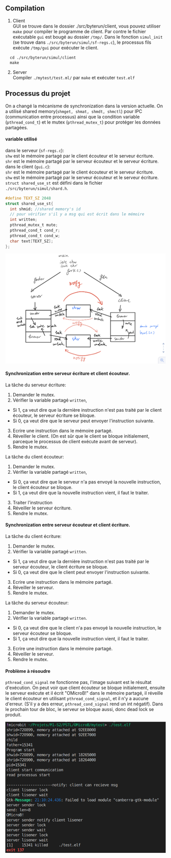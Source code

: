 ## Compilation
1. Client\
GUI se trouve dans le dossier ./src/byterun/client, vous pouvez utiliser `make` pour compiler le programme de client. Par contre le fichier exécutable `gui` est bougé au dossier `/tmp/`. Dans le fonction `simul_init` (se trouve dans `./src/byterun/simul/sf-regs.c`), le processus fils exécute `/tmp/gui` pour exécuter le client.
```
  cd ./src/byterun/simul/client
  make
```
2. Server\
Compiler `./mytest/test.ml/` par `make` et exécuter `test.elf`


## Processus du projet
On a changé la mécanisme de synchronization dans la version actuelle. On a utilisé shared memory(`shmget, shmat, shmdt, shmctl`) pour IPC (communication entre processus) ainsi que la condition variable (`pthread_cond_t`) et le mutex (`pthread_mutex_t`) pour protéger les données partagées.

#### variable utilisé
dans le serveur (`sf-regs.c`):\
`shw` est le mémoire partagé par le client écouteur et le serveur écriture.\
`shr` est le mémoire partagé par le serveur écouteur et le serveur écriture.\
dans le client (`gui.c`):\
`shr` est le mémoire partagé par le client écouteur et le serveur écriture.\
`shw` est le mémoire partagé par le serveur écouteur et le serveur écriture.\
`struct shared_use_st` est défini dans le fichier `./src/byterun/simul/shard.h`.
```c
#define TEXT_SZ 2048
struct shared_use_st{
  int shmid; //shared memory's id
  // pour vérifier s'il y a msg qui est écrit dans le mémoire
  int written;
  pthread_mutex_t mute;
  pthread_cond_t cond_r;
  pthread_cond_t cond_w;
  char text[TEXT_SZ];
};
```


![graph](https://github.com/XIANQw/OMicroB/blob/microbit/doc/graph.jpg)

#### Synchronization entre serveur écriture et client écouteur.
La tâche du serveur écriture:
1. Demander le mutex.
2. Vérifier la variable partagé `written`,
  - Si 1, ça veut dire que la dernière instruction n'est pas traité par le client écouteur, le serveur écriture se bloque.
  - Si 0, ça veut dire que le serveur peut envoyer l'instruction suivante.
3. Ecrire une instruction dans le mémoire partagé.
4. Réveiller le client. (On est sûr que le client se bloque initialement, parceque le processus de client exécute avant de serveur).
5. Rendre le mutex.

La tâche du client écouteur:
1. Demander le mutex.
2. Vérifier la variable partagé `written`,
  - Si 0, ça veut dire que le serveur n'a pas envoyé la nouvelle instruction, le client écouteur se bloque.
  - Si 1, ça veut dire que la nouvelle instruction vient, il faut le traiter.
3. Traiter l'instruction
4. Réveiller le serveur écriture.
5. Rendre le mutex.

#### Synchronization entre serveur écouteur et client écriture.
La tâche du client écriture:
1. Demander le mutex.
2. Vérifier la variable partagé `written`.
  - Si 1, ça veut dire que la dernière instruction n'est pas traité par le serveur écouteur, le client écriture se bloque.
  - Si 0, ça veut dire que le client peut envoyer l'instruction suivante.
3. Ecrire une instruction dans le mémoire partagé.
4. Réveiller le serveur.
5. Rendre le mutex.

La tâche du serveur écouteur:
1. Demander le mutex.
2. Vérifier la variable partagé `written`.
  - Si 0, ça veut dire que le client n'a pas envoyé la nouvelle instruction, le serveur écouteur se bloque.
  - Si 1, ça veut dire que la nouvelle instruction vient, il faut le traiter.
3. Ecrire une instruction dans le mémoire partagé.
4. Réveiller le serveur.
5. Rendre le mutex.

#### Problème à résoudre
`pthread_cond_signal` ne fonctionne pas, l'image suivant est le résultat d'exécution. On peut voir que client écouteur se bloque initialement, ensuite le serveur exécute et il écrit "OMicroB!" dans le mémoire partagé, il réveille le client écouteur en utilisant `pthread_cond_signal`, et il n'y a aucune d'erreur. (S'il y a des erreur, `pthread_cond_signal` rend un int négatif).
Dans le prochain tour de bloc, le serveur se bloque aussi, donc dead lock se produit.

![résultat](https://github.com/XIANQw/OMicroB/blob/microbit/doc/resultat.png)
